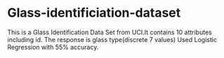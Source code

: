 # Glass-identificiation-dataset
This is a Glass Identification Data Set from UCI.It contains 10 attributes including id. The response is glass type(discrete 7 values)
Used Logistic Regression with 55% accuracy.
